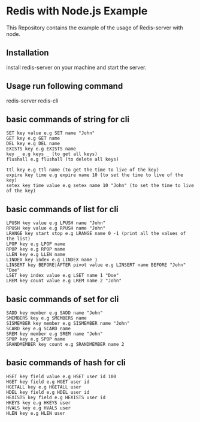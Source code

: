 # Redis with Node.js Example

This Repository contains the example of the usage of Redis-server with node.

## Installation

install redis-server on your machine and start the server.

## Usage run following command

redis-server
redis-cli

## basic commands of string for cli

```
SET key value e.g SET name "John"
GET key e.g GET name
DEL key e.g DEL name
EXISTS key e.g EXISTS name
key _ e.g keys _ (to get all keys)
flushall e.g flushall (to delete all keys)

ttl key e.g ttl name (to get the time to live of the key)
expire key time e.g expire name 10 (to set the time to live of the key)
setex key time value e.g setex name 10 "John" (to set the time to live of the key)
```

## basic commands of list for cli

```
LPUSH key value e.g LPUSH name "John"
RPUSH key value e.g RPUSH name "John"
LRANGE key start stop e.g LRANGE name 0 -1 (print all the values of the list)
LPOP key e.g LPOP name
RPOP key e.g RPOP name
LLEN key e.g LLEN name
LINDEX key index e.g LINDEX name 1
LINSERT key BEFORE|AFTER pivot value e.g LINSERT name BEFORE "John" "Doe"
LSET key index value e.g LSET name 1 "Doe"
LREM key count value e.g LREM name 2 "John"
```

## basic commands of set for cli

```
SADD key member e.g SADD name "John"
SMEMBERS key e.g SMEMBERS name
SISMEMBER key member e.g SISMEMBER name "John"
SCARD key e.g SCARD name
SREM key member e.g SREM name "John"
SPOP key e.g SPOP name
SRANDMEMBER key count e.g SRANDMEMBER name 2
```

## basic commands of hash for cli

```
HSET key field value e.g HSET user id 100
HGET key field e.g HGET user id
HGETALL key e.g HGETALL user
HDEL key field e.g HDEL user id
HEXISTS key field e.g HEXISTS user id
HKEYS key e.g HKEYS user
HVALS key e.g HVALS user
HLEN key e.g HLEN user
```
